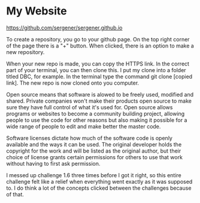 # My Website

https://github.com/sergener/sergener.github.io

To create a repository, you go to your github page. On the top right corner of the page there is a "+" button. When clicked, there is an option to make a new repository.

When your new repo is made, you can copy the HTTPS link. In the correct part of your terminal, you can then clone this. I put my clone into a folder titled DBC, for example. In the terminal type the command git clone [copied link]. The new repo is now cloned onto you computer.

Open source means that software is alowed to be freely used, modified and shared. Private companies won't make their products open source to make sure they have full control of what it's used for. Open source allows programs or websites to become a community building project, allowing people to use the code for other reasons but also making it possible for a wide range of people to edit and make better the master code.

Software licenses dictate how much of the software code is openly available and the ways it can be used. The original developer holds the copyright for the work and will be listed as the original author, but their choice of license grants certain permissions for others to use that work without having to first ask permission.

I messed up challenge 1.6 three times before I got it right, so this entire challenge felt like a relief when everything went exactly as it was supposed to. I do think a lot of the concepts clicked between the challenges because of that.